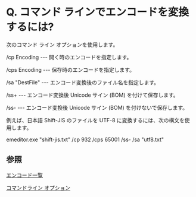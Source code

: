 # Q. コマンド ラインでエンコードを変換するには?

次のコマンド ライン オプションを使用します。

/cp Encoding --- 開く時のエンコードを指定します。

/cps Encoding --- 保存時のエンコードを指定します。

/sa "DestFile" --- エンコード変換後のファイル名を指定します。

/ss+ --- エンコード変換後 Unicode サイン (BOM) を付けて保存します。

/ss- --- エンコード変換後 Unicode サイン (BOM) を付けないで保存します。

例えば、日本語 Shift-JIS のファイルを UTF-8 に変換するには、次の構文を使用します。

emeditor.exe "shift-jis.txt" /cp 932 /cps 65001 /ss- /sa "utf8.txt"

## 参照

[エンコード一覧](../../macro/const/const_encoding)

[コマンドライン オプション](../../howto/file/file_commandline)
